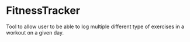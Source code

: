 # FitnessTracker
Tool to allow user to be able to log multiple different type of exercises in a workout on a given day. 
